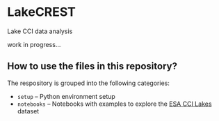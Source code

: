 # LakeCREST
Lake CCI data analysis

work in progress...

## How to use the files in this repository?
The respository is grouped into the following categories:

- `setup` – Python environment setup
- `notebooks` – Notebooks with examples to explore the [ESA CCI Lakes](https://catalogue.ceda.ac.uk/uuid/ab8d21568c81491fbb9a300c36884af7) dataset
